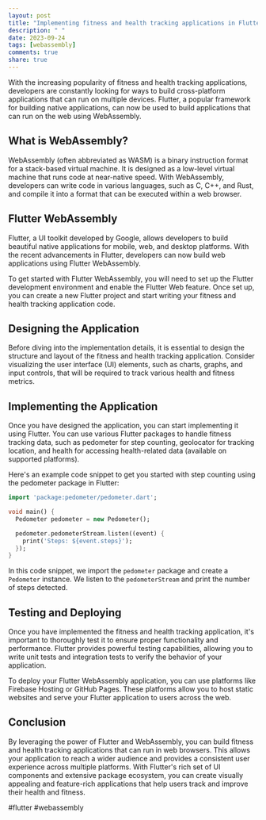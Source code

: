 ```yaml
---
layout: post
title: "Implementing fitness and health tracking applications in Flutter WebAssembly"
description: " "
date: 2023-09-24
tags: [webassembly]
comments: true
share: true
---
```


With the increasing popularity of fitness and health tracking applications, developers are constantly looking for ways to build cross-platform applications that can run on multiple devices. Flutter, a popular framework for building native applications, can now be used to build applications that can run on the web using WebAssembly.

## What is WebAssembly?

WebAssembly (often abbreviated as WASM) is a binary instruction format for a stack-based virtual machine. It is designed as a low-level virtual machine that runs code at near-native speed. With WebAssembly, developers can write code in various languages, such as C, C++, and Rust, and compile it into a format that can be executed within a web browser.

## Flutter WebAssembly

Flutter, a UI toolkit developed by Google, allows developers to build beautiful native applications for mobile, web, and desktop platforms. With the recent advancements in Flutter, developers can now build web applications using Flutter WebAssembly.

To get started with Flutter WebAssembly, you will need to set up the Flutter development environment and enable the Flutter Web feature. Once set up, you can create a new Flutter project and start writing your fitness and health tracking application code.

## Designing the Application

Before diving into the implementation details, it is essential to design the structure and layout of the fitness and health tracking application. Consider visualizing the user interface (UI) elements, such as charts, graphs, and input controls, that will be required to track various health and fitness metrics.

## Implementing the Application

Once you have designed the application, you can start implementing it using Flutter. You can use various Flutter packages to handle fitness tracking data, such as pedometer for step counting, geolocator for tracking location, and health for accessing health-related data (available on supported platforms).

Here's an example code snippet to get you started with step counting using the pedometer package in Flutter:

```dart
import 'package:pedometer/pedometer.dart';

void main() {
  Pedometer pedometer = new Pedometer();

  pedometer.pedometerStream.listen((event) {
    print('Steps: ${event.steps}');
  });
}
```

In this code snippet, we import the `pedometer` package and create a `Pedometer` instance. We listen to the `pedometerStream` and print the number of steps detected.

## Testing and Deploying

Once you have implemented the fitness and health tracking application, it's important to thoroughly test it to ensure proper functionality and performance. Flutter provides powerful testing capabilities, allowing you to write unit tests and integration tests to verify the behavior of your application.

To deploy your Flutter WebAssembly application, you can use platforms like Firebase Hosting or GitHub Pages. These platforms allow you to host static websites and serve your Flutter application to users across the web.

## Conclusion

By leveraging the power of Flutter and WebAssembly, you can build fitness and health tracking applications that can run in web browsers. This allows your application to reach a wider audience and provides a consistent user experience across multiple platforms. With Flutter's rich set of UI components and extensive package ecosystem, you can create visually appealing and feature-rich applications that help users track and improve their health and fitness.

#flutter #webassembly